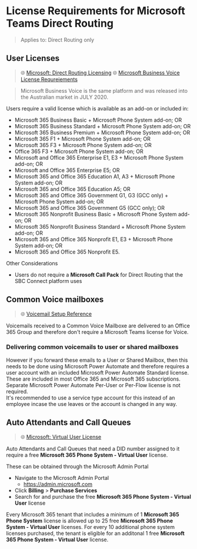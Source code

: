 # License Requirements for Microsoft Teams Direct Routing
> Applies to: Direct Routing only

## User Licenses
> 🌐 [Microsoft: Direct Routing Licensing](https://docs.microsoft.com/en-us/microsoftteams/direct-routing-plan#licensing-and-other-requirements)
> 🌐 [Microsoft Business Voice License Requreiements](https://docs.microsoft.com/en-us/MicrosoftTeams/business-voice/whats-business-voice)

> Microsoft Business Voice is the same platform and was released into the Australian market in JULY 2020.

Users require a valid license which is available as an add-on or included in:
- Microsoft 365 Business Basic + Microsoft Phone System add-on; OR
- Microsoft 365 Business Standard + Microsoft Phone System add-on; OR
- Microsoft 365 Business Premium + Microsoft Phone System add-on; OR
- Microsoft 365 F1 + Microsoft Phone System add-on; OR
- Microsoft 365 F3 + Microsoft Phone System add-on; OR
- Office 365 F3 + Microsoft Phone System add-on; OR
- Microsoft and Office 365 Enterprise E1, E3 + Microsoft Phone System add-on; OR
- Microsoft and Office 365 Enterprise E5; OR
- Microsoft 365 and Office 365 Education A1, A3 + Microsoft Phone System add-on; OR
- Microsoft 365 and Office 365 Education A5; OR
- Microsoft 365 and Office 365 Government G1, G3 (GCC only) + Microsoft Phone System add-on; OR
- Microsoft 365 and Office 365 Government G5 (GCC only); OR
- Microsoft 365 Nonprofit Business Basic + Microsoft Phone System add-on; OR
- Microsoft 365 Nonprofit Business Standard + Microsoft Phone System add-on; OR
- Microsoft 365 and Office 365 Nonprofit E1, E3 + Microsoft Phone System add-on; OR
- Microsoft 365 and Office 365 Nonprofit E5.

Other Considerations
- Users do not require a **Microsoft Call Pack** for Direct Routing that the SBC Connect platform uses 


## Common Voice mailboxes
> 🌐 [Voicemail Setup Reference](cloud-voicemail.md#microsoft-teams-cloud-voicemail)

Voicemails received to a Common Voice Mailboxe are delivered to an Office 365 Group and therefore don't require a Microsoft Teams license for Voice.

### Delivering common voicemails to user or shared mailboxes
However if you forward these emails to a User or Shared Mailbox, then this needs to be done using Microsoft Power Automate and therefore requires a user account with an included Microsoft Power Automate Standard license. These are included in most Office 365 and Microsoft 365 subscriptions. Separate Microsoft Power Automate Per-User or Per-Flow license is not required.\
It's recommended to use a service type account for this instead of an employee incase the use leaves or the account is changed in any way.

## Auto Attendants and Call Queues
> 🌐 [Microsoft: Virtual User License](https://docs.microsoft.com/en-us/microsoftteams/teams-add-on-licensing/virtual-user)

Auto Attendants and Call Queues that need a DID number assigned to it require a free **Microsoft 365 Phone System - Virtual User** license.

These can be obtained through the Microsoft Admin Portal
- Navigate to the Microsoft Admin Portal
  - https://admin.microsoft.com
- Click **Billing** > **Purchase Services**
- Search for and purchase the free **Microsoft 365 Phone System - Virtual User** license

Every Microsoft 365 tenant that includes a minimum of 1 **Microsoft 365 Phone System** license is allowed up to 25 free **Microsoft 365 Phone System - Virtual User** licenses.
For every 10 additional phone system licenses purchased, the tenant is eligible for an additonal 1 free **Microsoft 365 Phone System - Virtual User** license.

